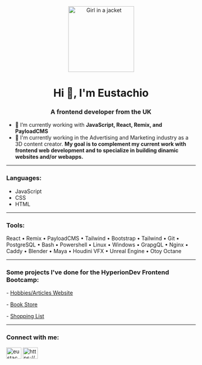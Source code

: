 <div align="center"><img src="./circular_profile_pic.png" alt="Girl in a jacket" width="175" height="175"></div>
<h1 align="center">Hi 👋, I'm Eustachio</h1>
<h3 align="center">A frontend developer from the UK</h3>

- 🌱 I’m currently working with **JavaScript, React, Remix, and PayloadCMS**
- 🔭 I'm currently working in the Advertising and Marketing industry as a 3D content creator. **My goal is to complement my current work with frontend web development and to specialize in building dinamic websites and/or webapps.**

---

<h3 align="left">Languages:</h3>
    <ul> 
        <li>JavaScript</li>
        <li>CSS</li>
        <li>HTML</li>
    </ul>

----

<h3 align="left">Tools:</h3>

<p>React • Remix • PayloadCMS • Tailwind • Bootstrap • Tailwind • Git • PostgreSQL • Bash • Powershell • Linux • Windows • GrapgQL • Nginx • Caddy • Blender • Maya • Houdini VFX • Unreal Engine • Otoy Octane</p>

----
<h3 align="left">Some projects I've done for the HyperionDev Frontend Bootcamp:</h3>

<p>- 
<a href="https://github.com/eustachi0/finalCapstone" target="blank">Hobbies/Articles Website</a>
</p>
<p>- 
<a href="https://github.com/eustachi0/finalCapstone/tree/bookStore" target="blank">Book Store</a>
</p>
<p>- 
<a href="https://github.com/eustachi0/finalCapstone/tree/shoppingList" target="blank">Shopping List</a>
</p>

----
<h3 align="left">Connect with me:</h3>
<p align="left">
<a href="https://twitter.com/eustachi0" target="blank"><img align="center" src="https://raw.githubusercontent.com/rahuldkjain/github-profile-readme-generator/master/src/images/icons/Social/twitter.svg" alt="eustachi0" height="30" width="40" /></a>
<a href="https://linkedin.com/in/https://www.linkedin.com/in/eustachiodipaola/" target="blank"><img align="center" src="https://raw.githubusercontent.com/rahuldkjain/github-profile-readme-generator/master/src/images/icons/Social/linked-in-alt.svg" alt="https://www.linkedin.com/in/eustachiodipaola/" height="30" width="40" /></a>
</p>
